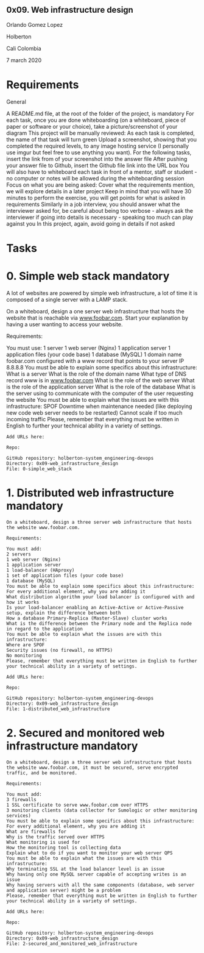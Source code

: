 ## 0x09. Web infrastructure design

Orlando Gomez Lopez

Holberton

Cali Colombia

7 march 2020

# Requirements

General

A README.md file, at the root of the folder of the project, is mandatory
For each task, once you are done whiteboarding (on a whiteboard, piece of paper or software or your choice), take a picture/screenshot of your diagram
This project will be manually reviewed:
As each task is completed, the name of that task will turn green
Upload a screenshot, showing that you completed the required levels, to any image hosting service (I personally use imgur but feel free to use anything you want).
For the following tasks, insert the link from of your screenshot into the answer file
After pushing your answer file to Github, insert the Github file link into the URL box
You will also have to whiteboard each task in front of a mentor, staff or student - no computer or notes will be allowed during the whiteboarding session
Focus on what you are being asked:
Cover what the requirements mention, we will explore details in a later project
Keep in mind that you will have 30 minutes to perform the exercise, you will get points for what is asked in requirements
Similarly in a job interview, you should answer what the interviewer asked for, be careful about being too verbose - always ask the interviewer if going into details is necessary - speaking too much can play against you
In this project, again, avoid going in details if not asked

# Tasks

# 0. Simple web stack mandatory

A lot of websites are powered by simple web infrastructure, a lot of time it is composed of a single server with a LAMP stack.

On a whiteboard, design a one server web infrastructure that hosts the website that is reachable via www.foobar.com. Start your explanation by having a user wanting to access your website.

Requirements:

You must use:
1 server
1 web server (Nginx)
	1 application server
	1 application files (your code base)
	1 database (MySQL)
	1 domain name foobar.com configured with a www record that points to your server IP 8.8.8.8
	You must be able to explain some specifics about this infrastructure:
	What is a server
	What is the role of the domain name
	What type of DNS record www is in www.foobar.com
	What is the role of the web server
	What is the role of the application server
	What is the role of the database
	What is the server using to communicate with the computer of the user requesting the website
	You must be able to explain what the issues are with this infrastructure:
	SPOF
	Downtime when maintenance needed (like deploying new code web server needs to be restarted)
	Cannot scale if too much incoming traffic
	Please, remember that everything must be written in English to further your technical ability in a variety of settings.

	Add URLs here:

	Repo:

	GitHub repository: holberton-system_engineering-devops
	Directory: 0x09-web_infrastructure_design
	File: 0-simple_web_stack

# 1. Distributed web infrastructure mandatory

	On a whiteboard, design a three server web infrastructure that hosts the website www.foobar.com.

	Requirements:

	You must add:
	2 servers
	1 web server (Nginx)
	1 application server
	1 load-balancer (HAproxy)
	1 set of application files (your code base)
	1 database (MySQL)
	You must be able to explain some specifics about this infrastructure:
	For every additional element, why you are adding it
	What distribution algorithm your load balancer is configured with and how it works
	Is your load-balancer enabling an Active-Active or Active-Passive setup, explain the difference between both
	How a database Primary-Replica (Master-Slave) cluster works
	What is the difference between the Primary node and the Replica node in regard to the application
	You must be able to explain what the issues are with this infrastructure:
	Where are SPOF
	Security issues (no firewall, no HTTPS)
	No monitoring
	Please, remember that everything must be written in English to further your technical ability in a variety of settings.

	Add URLs here:

	Repo:

	GitHub repository: holberton-system_engineering-devops
	Directory: 0x09-web_infrastructure_design
	File: 1-distributed_web_infrastructure

# 2. Secured and monitored web infrastructure mandatory

	On a whiteboard, design a three server web infrastructure that hosts the website www.foobar.com, it must be secured, serve encrypted traffic, and be monitored.

	Requirements:

	You must add:
	3 firewalls
	1 SSL certificate to serve www.foobar.com over HTTPS
	3 monitoring clients (data collector for Sumologic or other monitoring services)
	You must be able to explain some specifics about this infrastructure:
	For every additional element, why you are adding it
	What are firewalls for
	Why is the traffic served over HTTPS
	What monitoring is used for
	How the monitoring tool is collecting data
	Explain what to do if you want to monitor your web server QPS
	You must be able to explain what the issues are with this infrastructure:
	Why terminating SSL at the load balancer level is an issue
	Why having only one MySQL server capable of accepting writes is an issue
	Why having servers with all the same components (database, web server and application server) might be a problem
	Please, remember that everything must be written in English to further your technical ability in a variety of settings.

	Add URLs here:

	Repo:

	GitHub repository: holberton-system_engineering-devops
	Directory: 0x09-web_infrastructure_design
	File: 2-secured_and_monitored_web_infrastructure

